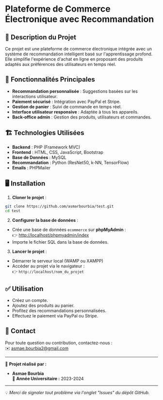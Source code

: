 
# Plateforme de Commerce Électronique avec Recommandation

## 🛒 **Description du Projet**
Ce projet est une plateforme de commerce électronique intégrée avec un système de recommandation intelligent basé sur l'apprentissage profond. Elle simplifie l'expérience d'achat en ligne en proposant des produits adaptés aux préférences des utilisateurs en temps réel.  

## 🚀 **Fonctionnalités Principales**
- **Recommandation personnalisée** : Suggestions basées sur les interactions utilisateur.  
- **Paiement sécurisé** : Intégration avec PayPal et Stripe.  
- **Gestion de panier** : Suivi de commande en temps réel.  
- **Interface utilisateur responsive** : Adaptée à tous les appareils.  
- **Back-office admin** : Gestion des produits, utilisateurs et commandes.  

## 🏗️ **Technologies Utilisées**
- **Backend** : PHP (Framework MVC)  
- **Frontend** : HTML, CSS, JavaScript, Bootstrap  
- **Base de Données** : MySQL  
- **Recommandation** : Python (ResNet50, k-NN, TensorFlow)  
- **Emails** : PHPMailer  

## 🖥️ **Installation**
1. **Cloner le projet** :  
```bash
git clone https://github.com/asmarbourbia/test.git
cd test
```
2. **Configurer la base de données** :  
- Crée une base de données `ecommerce` sur **phpMyAdmin** :  
👉 [http://localhost/phpmyadmin/index](http://localhost/phpmyadmin/index)  
- Importe le fichier SQL dans la base de données.  




3. **Lancer le projet** :  
- Démarrer le serveur local (WAMP ou XAMPP)  
- Accéder au projet via le navigateur :  
👉 `http://localhost/nom_du_projet`  

## ✅ **Utilisation**
- Créez un compte.  
- Ajoutez des produits au panier.  
- Profitez des recommandations personnalisées.  
- Effectuez le paiement via PayPal ou Stripe.  

## 📧 **Contact**
Pour toute question ou contribution, contactez-nous :  
✉️ asmae.bourbia2@gmail.com
  

---

📌 **Projet réalisé par :**  
- **Asmae Bourbia**  
📅 **Année Universitaire :** 2023-2024  

---

💡 *Merci de signaler tout problème via l'onglet "Issues" du dépôt GitHub.*  
